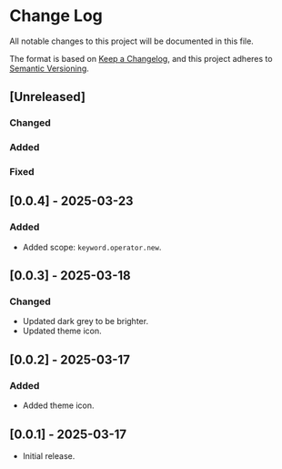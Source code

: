 # Change Log

All notable changes to this project will be documented in this file.

The format is based on [Keep a Changelog](https://keepachangelog.com/en/1.1.0/),
and this project adheres to [Semantic Versioning](https://semver.org/spec/v2.0.0.html).

## [Unreleased]

### Changed

### Added

### Fixed

## [0.0.4] - 2025-03-23

### Added

- Added scope: `keyword.operator.new`.

## [0.0.3] - 2025-03-18

### Changed

- Updated dark grey to be brighter.
- Updated theme icon.

## [0.0.2] - 2025-03-17

### Added

- Added theme icon.

## [0.0.1] - 2025-03-17

- Initial release.
